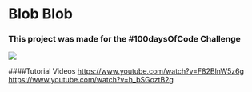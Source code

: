 # Blob Blob


### This project was made for the #100daysOfCode Challenge

![](blob.gif)


####Tutorial Videos
https://www.youtube.com/watch?v=F82BlnW5z6g
https://www.youtube.com/watch?v=h_bSGoztB2g
